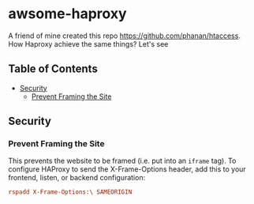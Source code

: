 # awsome-haproxy
A friend of mine created this repo https://github.com/phanan/htaccess. How Haproxy achieve the same things? Let's see


## Table of Contents
- [Security](#security)
  - [Prevent Framing the Site](#prevent-framing-the-site)
## Security
### Prevent Framing the Site
This prevents the website to be framed (i.e. put into an `iframe` tag).
To configure HAProxy to send the X-Frame-Options header, add this to your frontend, listen, or backend configuration:
``` haproxy.cfg
rspadd X-Frame-Options:\ SAMEORIGIN
```
  


